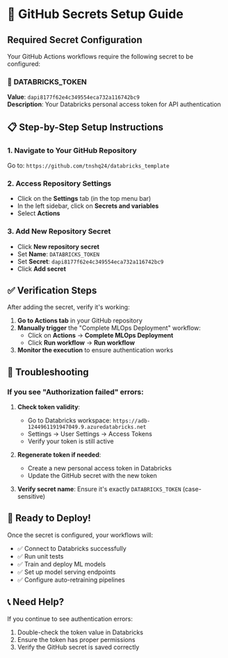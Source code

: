 # 🔐 GitHub Secrets Setup Guide

## Required Secret Configuration

Your GitHub Actions workflows require the following secret to be configured:

### 🔑 **DATABRICKS_TOKEN**

**Value**: `dapi8177f62e4c349554eca732a116742bc9`  
**Description**: Your Databricks personal access token for API authentication

## 📋 **Step-by-Step Setup Instructions**

### 1. Navigate to Your GitHub Repository
Go to: `https://github.com/tnshq24/databricks_template`

### 2. Access Repository Settings
- Click on the **Settings** tab (in the top menu bar)
- In the left sidebar, click on **Secrets and variables** 
- Select **Actions**

### 3. Add New Repository Secret
- Click **New repository secret**
- Set **Name**: `DATABRICKS_TOKEN`
- Set **Secret**: `dapi8177f62e4c349554eca732a116742bc9`
- Click **Add secret**

## ✅ **Verification Steps**

After adding the secret, verify it's working:

1. **Go to Actions tab** in your GitHub repository
2. **Manually trigger** the "Complete MLOps Deployment" workflow:
   - Click on **Actions** → **Complete MLOps Deployment**
   - Click **Run workflow** → **Run workflow**
3. **Monitor the execution** to ensure authentication works

## 🔧 **Troubleshooting**

### If you see "Authorization failed" errors:

1. **Check token validity**: 
   - Go to Databricks workspace: `https://adb-1244961191947049.9.azuredatabricks.net`
   - Settings → User Settings → Access Tokens
   - Verify your token is still active

2. **Regenerate token if needed**:
   - Create a new personal access token in Databricks
   - Update the GitHub secret with the new token

3. **Verify secret name**: Ensure it's exactly `DATABRICKS_TOKEN` (case-sensitive)

## 🚀 **Ready to Deploy!**

Once the secret is configured, your workflows will:
- ✅ Connect to Databricks successfully
- ✅ Run unit tests
- ✅ Train and deploy ML models
- ✅ Set up model serving endpoints
- ✅ Configure auto-retraining pipelines

## 📞 **Need Help?**

If you continue to see authentication errors:
1. Double-check the token value in Databricks
2. Ensure the token has proper permissions
3. Verify the GitHub secret is saved correctly 